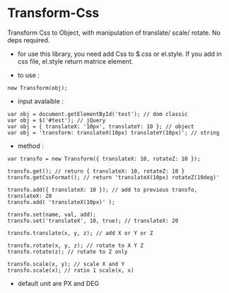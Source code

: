 Transform-Css
=============

Transform Css to Object, with manipulation of translate/ scale/ rotate.
No deps required.


- for use this library, you need add Css to $.css or el.style. If you add in css file, el.style return matrice element.

- to use :
```
new Transform(obj);
```

- input avalaible :
```
var obj = document.getElementById('test'); // dom classic
var obj = $('#test'); // jQuery
var obj = { translateX: '10px', translateY: 10 }; // object
var obj = 'transform: translateX(10px) translateY(10px)'; // string
```

- method :
```
var transfo = new Transform({ translateX: 10, rotateZ: 10 });

transfo.get(); // return { translateX: 10, rotateZ: 10 }
transfo.getCssFormat(); // return 'translateX(10px) rotateZ(10deg)'

transfo.add({ translateX: 10 }); // add to previous transfo, translateX: 20
transfo.add( 'translateX(10px)' );

transfo.set(name, val, add);
transfo.set('translateX', 10, true); // translateX: 20

transfo.translate(x, y, z); // add X or Y or Z

transfo.rotate(x, y, z); // rotate to X Y Z
transfo.rotate(z); // rotate to Z only

transfo.scale(x, y); // scale X and Y
transfo.scale(x); // ratio 1 scale(x, x)
```

- default unit are PX and DEG